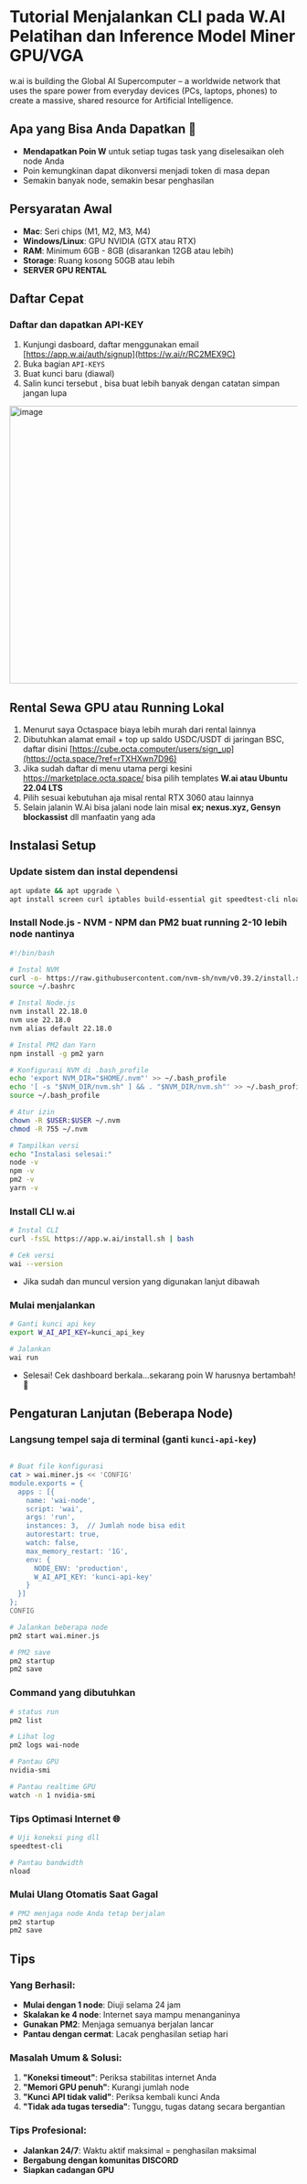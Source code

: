 # Tutorial Menjalankan CLI pada W.AI Pelatihan dan Inference Model Miner GPU/VGA

w.ai is building the Global AI Supercomputer – a worldwide network that uses the spare power from everyday devices (PCs, laptops, phones) to create a massive, shared resource for Artificial Intelligence.


## Apa yang Bisa Anda Dapatkan 🤑

- **Mendapatkan Poin W** untuk setiap tugas task yang diselesaikan oleh node Anda
- Poin kemungkinan dapat dikonversi menjadi token di masa depan
- Semakin banyak node, semakin besar penghasilan

## Persyaratan Awal

- **Mac**: Seri chips (M1, M2, M3, M4)
- **Windows/Linux**: GPU NVIDIA (GTX atau RTX)
- **RAM**: Minimum 6GB - 8GB (disarankan 12GB atau lebih)
- **Storage**: Ruang kosong 50GB atau lebih
- **SERVER GPU RENTAL**

## Daftar Cepat

### Daftar dan dapatkan API-KEY
1. Kunjungi dasboard, daftar menggunakan email [https://app.w.ai/auth/signup](https://w.ai/r/RC2MEX9C)
2. Buka bagian `API-KEYS`
3. Buat kunci baru (diawal)
4. Salin kunci tersebut , bisa buat lebih banyak dengan catatan simpan jangan lupa

<img width="1624" height="486" alt="image" src="https://github.com/user-attachments/assets/bfab7771-4ff5-4540-96c9-c015e04d5c9e" />

## Rental Sewa GPU atau Running Lokal
1. Menurut saya Octaspace biaya lebih murah dari rental lainnya
2. Dibutuhkan alamat email + top up saldo USDC/USDT di jaringan BSC, daftar disini [https://cube.octa.computer/users/sign_up](https://octa.space/?ref=rTXHXwn7D96)
3. Jika sudah daftar di menu utama pergi kesini https://marketplace.octa.space/ bisa pilih templates **W.ai atau Ubuntu 22.04 LTS**
4. Pilih sesuai kebutuhan aja misal rental RTX 3060 atau lainnya
5. Selain jalanin W.Ai bisa jalani node lain misal **ex; nexus.xyz, Gensyn blockassist** dll manfaatin yang ada

## Instalasi Setup

### Update sistem dan instal dependensi

```bash
apt update && apt upgrade \
apt install screen curl iptables build-essential git speedtest-cli nload wget lz4 jq make gcc nano automake autoconf htop nvme-cli libgbm1 pkg-config libssl-dev libleveldb-dev tar clang bsdmainutils ncdu unzip libleveldb-dev  -y
```

### Install Node.js - NVM - NPM dan PM2 buat running 2-10 lebih node nantinya

```bash
#!/bin/bash

# Instal NVM
curl -o- https://raw.githubusercontent.com/nvm-sh/nvm/v0.39.2/install.sh | bash
source ~/.bashrc

# Instal Node.js
nvm install 22.18.0
nvm use 22.18.0
nvm alias default 22.18.0

# Instal PM2 dan Yarn
npm install -g pm2 yarn

# Konfigurasi NVM di .bash_profile
echo 'export NVM_DIR="$HOME/.nvm"' >> ~/.bash_profile
echo '[ -s "$NVM_DIR/nvm.sh" ] && . "$NVM_DIR/nvm.sh"' >> ~/.bash_profile
source ~/.bash_profile

# Atur izin
chown -R $USER:$USER ~/.nvm
chmod -R 755 ~/.nvm

# Tampilkan versi
echo "Instalasi selesai:"
node -v
npm -v
pm2 -v
yarn -v
```

### Install CLI w.ai
```bash
# Instal CLI
curl -fsSL https://app.w.ai/install.sh | bash

# Cek versi
wai --version
```

- Jika sudah dan muncul version yang digunakan lanjut dibawah

### Mulai menjalankan
```bash
# Ganti kunci api key
export W_AI_API_KEY=kunci_api_key

# Jalankan
wai run
```

- Selesai! Cek dashboard berkala...sekarang poin W harusnya bertambah! 🎉

## Pengaturan Lanjutan (Beberapa Node)

### Langsung tempel saja di terminal (ganti `kunci-api-key`)
```bash

# Buat file konfigurasi
cat > wai.miner.js << 'CONFIG'
module.exports = {
  apps : [{
    name: 'wai-node',
    script: 'wai',
    args: 'run',
    instances: 3,  // Jumlah node bisa edit
    autorestart: true,
    watch: false,
    max_memory_restart: '1G',
    env: {
      NODE_ENV: 'production',
      W_AI_API_KEY: 'kunci-api-key'
    }
  }]
};
CONFIG

# Jalankan beberapa node
pm2 start wai.miner.js

# PM2 save
pm2 startup
pm2 save
```

### Command yang dibutuhkan
```bash
# status run
pm2 list
```

```bash
# Lihat log
pm2 logs wai-node
```

```bash
# Pantau GPU
nvidia-smi
```

```bash
# Pantau realtime GPU
watch -n 1 nvidia-smi
```

### Tips Optimasi Internet 🌐

```bash
# Uji koneksi ping dll
speedtest-cli
```

```bash
# Pantau bandwidth
nload
```

### Mulai Ulang Otomatis Saat Gagal
```bash
# PM2 menjaga node Anda tetap berjalan
pm2 startup
pm2 save
```

## Tips 

### Yang Berhasil:
- **Mulai dengan 1 node**: Diuji selama 24 jam
- **Skalakan ke 4 node**: Internet saya mampu menanganinya
- **Gunakan PM2**: Menjaga semuanya berjalan lancar
- **Pantau dengan cermat**: Lacak penghasilan setiap hari

### Masalah Umum & Solusi:
1. **"Koneksi timeout"**: Periksa stabilitas internet Anda
2. **"Memori GPU penuh"**: Kurangi jumlah node
3. **"Kunci API tidak valid"**: Periksa kembali kunci Anda
4. **"Tidak ada tugas tersedia"**: Tunggu, tugas datang secara bergantian

### Tips Profesional:
- **Jalankan 24/7**: Waktu aktif maksimal = penghasilan maksimal
- **Bergabung dengan komunitas DISCORD**
- **Siapkan cadangan GPU**
